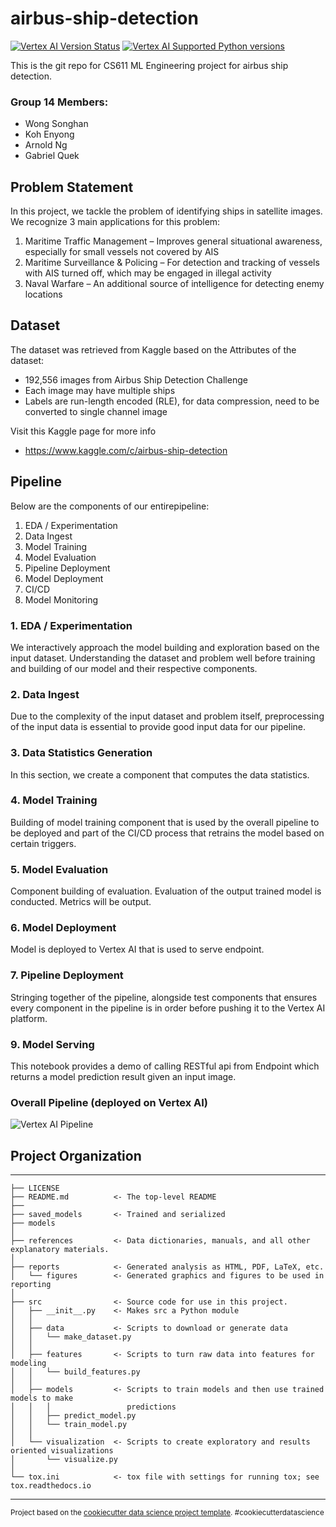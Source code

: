 airbus-ship-detection
==============================

[![Vertex AI Version Status](https://img.shields.io/pypi/v/google-cloud-aiplatform.svg)](https://pypi.org/project/google-cloud-aiplatform/)
[![Vertex AI Supported Python versions](https://img.shields.io/pypi/pyversions/google-cloud-aiplatform.svg)](https://pypi.org/project/google-cloud-aiplatform/)

This is the git repo for CS611 ML Engineering project for airbus ship detection.

### Group 14 Members:
- Wong Songhan
- Koh Enyong
- Arnold Ng
- Gabriel Quek

## Problem Statement
In this project, we tackle the problem of identifying ships in satellite images. We recognize 3 main applications for this problem:
1.	Maritime Traffic Management – Improves general situational awareness, especially for small vessels not covered by AIS
2.	Maritime Surveillance & Policing – For detection and tracking of vessels with AIS turned off, which may be engaged in illegal activity
3.	Naval Warfare – An additional source of intelligence for detecting enemy locations

## Dataset
The dataset was retrieved from Kaggle based on the Attributes of the dataset:
* 192,556 images from Airbus Ship Detection Challenge
* Each image may have multiple ships
* Labels are run-length encoded (RLE), for data compression, need to be converted to single channel image

Visit this Kaggle page for more info
* https://www.kaggle.com/c/airbus-ship-detection

## Pipeline
Below are the components of our entirepipeline:
1. EDA / Experimentation
2. Data Ingest
3. Model Training
4. Model Evaluation
5. Pipeline Deployment
6. Model Deployment
7. CI/CD
8. Model Monitoring

### 1. EDA / Experimentation
We interactively approach the model building and exploration based on the input dataset. Understanding the dataset and problem well before training and building of our model and their respective components.

### 2. Data Ingest
Due to the complexity of the input dataset and problem itself, preprocessing of the input data is essential to provide good input data for our pipeline.

### 3. Data Statistics Generation
In this section, we create a component that computes the data statistics.

### 4. Model Training
Building of model training component that is used by the overall pipeline to be deployed and part of the CI/CD process that retrains the model based on certain triggers.

### 5. Model Evaluation
Component building of evaluation. Evaluation of the output trained model is conducted. Metrics will be output.

### 6. Model Deployment
Model is deployed to Vertex AI that is used to serve endpoint.

### 7. Pipeline Deployment
Stringing together of the pipeline, alongside test components that ensures every component in the pipeline is in order before pushing it to the Vertex AI platform.

### 9. Model Serving
This notebook provides a demo of calling RESTful api from Endpoint which returns a model prediction result given an input image.

### Overall Pipeline (deployed on Vertex AI)
![Vertex AI Pipeline](./reports/figures/pipeline.jpg)

## Project Organization
------------

    ├── LICENSE
    ├── README.md          <- The top-level README
    ├── 
    ├── saved_models       <- Trained and serialized 
    ├── models
    │
    ├── references         <- Data dictionaries, manuals, and all other explanatory materials.
    │
    ├── reports            <- Generated analysis as HTML, PDF, LaTeX, etc.
    │   └── figures        <- Generated graphics and figures to be used in reporting
    │
    ├── src                <- Source code for use in this project.
    │   ├── __init__.py    <- Makes src a Python module
    │   │
    │   ├── data           <- Scripts to download or generate data
    │   │   └── make_dataset.py
    │   │
    │   ├── features       <- Scripts to turn raw data into features for modeling
    │   │   └── build_features.py
    │   │
    │   ├── models         <- Scripts to train models and then use trained models to make
    │   │   │                 predictions
    │   │   ├── predict_model.py
    │   │   └── train_model.py
    │   │
    │   └── visualization  <- Scripts to create exploratory and results oriented visualizations
    │       └── visualize.py
    │
    └── tox.ini            <- tox file with settings for running tox; see tox.readthedocs.io


--------

<p><small>Project based on the <a target="_blank" href="https://drivendata.github.io/cookiecutter-data-science/">cookiecutter data science project template</a>. #cookiecutterdatascience</small></p>

